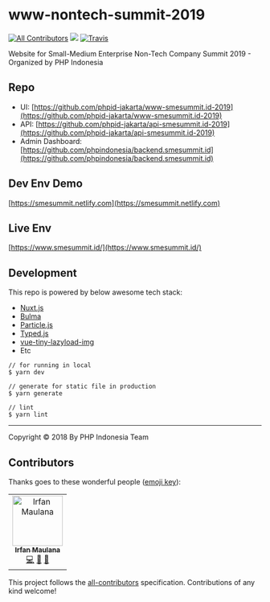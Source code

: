 # www-nontech-summit-2019
[![All Contributors](https://img.shields.io/badge/all_contributors-1-orange.svg?style=flat-square)](#contributors) ![](https://img.shields.io/badge/craftedby-PHPID-brightgreen.svg) [![Travis](https://img.shields.io/travis/phpid-jakarta/www-smesummit.id-2019.svg)](https://travis-ci.org/phpid-jakarta/www-smesummit.id-2019)

Website for Small-Medium Enterprise Non-Tech Company Summit 2019 - Organized by PHP Indonesia


## Repo

- UI: [https://github.com/phpid-jakarta/www-smesummit.id-2019](https://github.com/phpid-jakarta/www-smesummit.id-2019)
- API: [https://github.com/phpid-jakarta/api-smesummit.id-2019](https://github.com/phpid-jakarta/api-smesummit.id-2019)
- Admin Dashboard: [https://github.com/phpindonesia/backend.smesummit.id](https://github.com/phpindonesia/backend.smesummit.id)

## Dev Env Demo

[https://smesummit.netlify.com](https://smesummit.netlify.com)

## Live Env

[https://www.smesummit.id/](https://www.smesummit.id/)

## Development

This repo is powered by below awesome tech stack:

+ [Nuxt.js](https://nuxtjs.org/)
+ [Bulma](https://bulma.io/)
+ [Particle.js](https://vincentgarreau.com/particles.js/)
+ [Typed.js](https://github.com/mattboldt/typed.js/)
+ [vue-tiny-lazyload-img](https://github.com/mazipan/vue-tiny-lazyload-img#readme)
+ Etc

```
// for running in local
$ yarn dev

// generate for static file in production
$ yarn generate

// lint
$ yarn lint
```

------

Copyright © 2018 By PHP Indonesia Team

## Contributors

Thanks goes to these wonderful people ([emoji key](https://allcontributors.org/docs/en/emoji-key)):

<!-- ALL-CONTRIBUTORS-LIST:START - Do not remove or modify this section -->
<!-- prettier-ignore -->
<table><tr><td align="center"><a href="https://www.mazipan.xyz/"><img src="https://avatars0.githubusercontent.com/u/7221389?v=4" width="100px;" alt="Irfan Maulana"/><br /><sub><b>Irfan Maulana</b></sub></a><br /><a href="https://github.com/phpid-jakarta/www-smesummit.id-2019/commits?author=mazipan" title="Code">💻</a> <a href="#maintenance-mazipan" title="Maintenance">🚧</a> <a href="#design-mazipan" title="Design">🎨</a></td></tr></table>

<!-- ALL-CONTRIBUTORS-LIST:END -->

This project follows the [all-contributors](https://github.com/all-contributors/all-contributors) specification. Contributions of any kind welcome!
